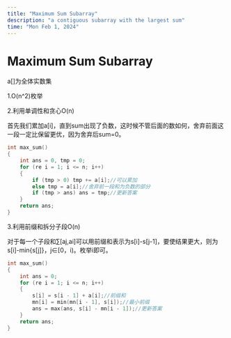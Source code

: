 ```yaml
---
title: "Maximum Sum Subarray"
description: "a contiguous subarray with the largest sum"
time: "Mon Feb 1, 2024"
---
```


# Maximum Sum Subarray

a[]为全体实数集

1.O(n^2)枚举

2.利用单调性和贪心O(n)

首先我们累加a[i]，直到sum出现了负数，这时候不管后面的数如何，舍弃前面这一段一定比保留更优，因为舍弃后sum=0。

```cpp
int max_sum()
{
    int ans = 0, tmp = 0;
    for (re i = 1; i <= n; i++)
    {
        if (tmp > 0) tmp += a[i];//可以累加
        else tmp = a[i];//舍弃前一段和为负数的部分
        if (tmp > ans) ans = tmp;//更新答案
    }
    return ans;
}
```

3.利用前缀和拆分子段O(n)

对于每一个子段和∑[aj,ai]可以用前缀和表示为s[i]-s[j-1]，要使结果更大，则为s[i]-min{s[j]}，j∈[0，i)。枚举i即可。

```cpp
int max_sum()
{
    int ans = 0;
    for (re i = 1; i <= n; i++)
    {
        s[i] = s[i - 1] + a[i];//前缀和
        mn[i] = min(mn[i - 1], s[i]);//最小前缀
        ans = max(ans, s[i] - mn[i - 1]);//更新答案
    }
    return ans;
}
```
